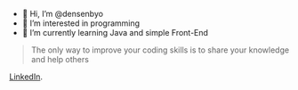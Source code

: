 - 👋 Hi, I’m @densenbyo
- 👀 I’m interested in programming
- 🌱 I’m currently learning Java and simple Front-End

>The only way to improve your coding skills is to share your knowledge and help others

[LinkedIn](https://www.linkedin.com/in/atazhanov099/).

<!---
densenbyo/densenbyo is a ✨ special ✨ repository because its `README.md` (this file) appears on your GitHub profile.
You can click the Preview link to take a look at your changes.
--->
